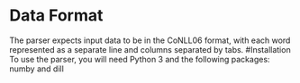 # Data Format
The parser expects input data to be in the CoNLL06 format, with each word represented as a separate line and columns separated by tabs.
#Installation
To use the parser, you will need Python 3 and the following packages: numby and dill
